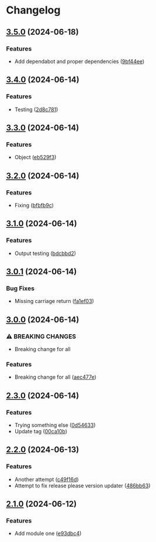 # Changelog

## [3.5.0](https://github.com/traksharp/some-actions/compare/module-one-v3.4.0...module-one-v3.5.0) (2024-06-18)


### Features

* Add dependabot and proper dependencies ([9bf44ee](https://github.com/traksharp/some-actions/commit/9bf44eea50a7f8d08337efcf22d45631aa9fb521))

## [3.4.0](https://github.com/traksharp/some-actions/compare/module-one-v3.3.0...module-one-v3.4.0) (2024-06-14)


### Features

* Testing ([2d8c781](https://github.com/traksharp/some-actions/commit/2d8c781abea71402200eca11accb1f6dc562914b))

## [3.3.0](https://github.com/traksharp/some-actions/compare/module-one-v3.2.0...module-one-v3.3.0) (2024-06-14)


### Features

* Object ([eb529f3](https://github.com/traksharp/some-actions/commit/eb529f30d42d21d378f8b50e0f18164e80a1c4cf))

## [3.2.0](https://github.com/traksharp/some-actions/compare/module-one-v3.1.0...module-one-v3.2.0) (2024-06-14)


### Features

* Fixing ([bfbfb9c](https://github.com/traksharp/some-actions/commit/bfbfb9cf6ba035dbd2a1972aada3c25c14c5485b))

## [3.1.0](https://github.com/traksharp/some-actions/compare/module-one-v3.0.1...module-one-v3.1.0) (2024-06-14)


### Features

* Output testing ([bdcbbd2](https://github.com/traksharp/some-actions/commit/bdcbbd2da75c7de9b6d227f11acf3683c483514f))

## [3.0.1](https://github.com/traksharp/some-actions/compare/module-one-v3.0.0...module-one-v3.0.1) (2024-06-14)


### Bug Fixes

* Missing carriage return ([fa1ef03](https://github.com/traksharp/some-actions/commit/fa1ef033ab4e73d8657c08e3ad28d9c9b0982984))

## [3.0.0](https://github.com/traksharp/some-actions/compare/module-one-v2.3.0...module-one-v3.0.0) (2024-06-14)


### ⚠ BREAKING CHANGES

* Breaking change for all

### Features

* Breaking change for all ([aec477e](https://github.com/traksharp/some-actions/commit/aec477e2609a52d9ad1b043301cc85b2f9575edb))

## [2.3.0](https://github.com/traksharp/some-actions/compare/module-one-v2.2.0...module-one-v2.3.0) (2024-06-14)


### Features

* Trying something else ([0d54633](https://github.com/traksharp/some-actions/commit/0d5463347f21fdb3750faefc914069cd2194b989))
* Update tag ([00ca10b](https://github.com/traksharp/some-actions/commit/00ca10b3efb41fc41f0661f8a7ed19ee5f8f73fb))

## [2.2.0](https://github.com/traksharp/some-actions/compare/module-one-v2.1.0...module-one-v2.2.0) (2024-06-13)


### Features

* Another attempt ([c49f16d](https://github.com/traksharp/some-actions/commit/c49f16d3dc12b44d5fb56c1c614726a222adbd6d))
* Attempt to fix release please version updater ([486bb63](https://github.com/traksharp/some-actions/commit/486bb63be78723d1cb4fcc248de992ff0cecf610))

## [2.1.0](https://github.com/traksharp/some-actions/compare/module-one-v2.0.1...module-one-v2.1.0) (2024-06-12)


### Features

* Add module one ([e93dbc4](https://github.com/traksharp/some-actions/commit/e93dbc41d32cf99348a7185db9e2de0fe47604b8))
